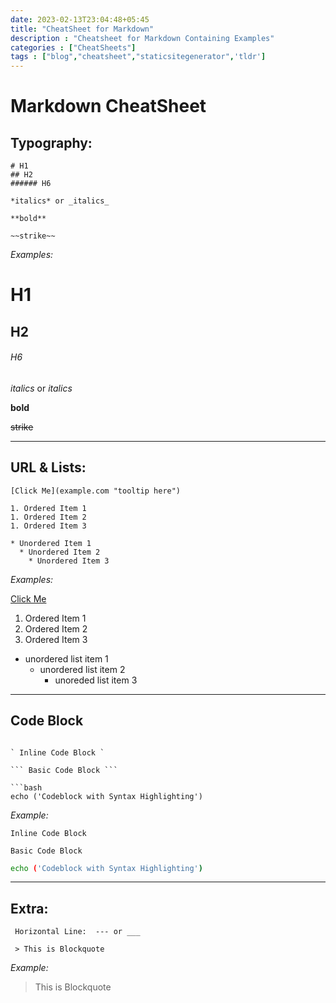 ```yaml
---
date: 2023-02-13T23:04:48+05:45
title: "CheatSheet for Markdown"
description : "Cheatsheet for Markdown Containing Examples"
categories : ["CheatSheets"]
tags : ["blog","cheatsheet","staticsitegenerator",'tldr']
---
```

# Markdown CheatSheet

## Typography:

``` 
# H1
## H2
###### H6

*italics* or _italics_

**bold**

~~strike~~
 ```
*Examples:*

# H1
## H2
###### H6

*italics* or _italics_

**bold**

~~strike~~

---
## URL & Lists:
```
[Click Me](example.com "tooltip here")

1. Ordered Item 1
1. Ordered Item 2
1. Ordered Item 3

* Unordered Item 1
  * Unordered Item 2
    * Unordered Item 3
```
*Examples:*

[Click Me](example.com "tooltip here")

1. Ordered Item 1
1. Ordered Item 2
1. Ordered Item 3

* unordered list item 1
  * unordered list item 2
    * unoreded list item 3
---
## Code Block

```

` Inline Code Block `

``` Basic Code Block ```

```bash
echo ('Codeblock with Syntax Highlighting')
```
*Example:*

` Inline Code Block `

``` Basic Code Block ```

```bash
echo ('Codeblock with Syntax Highlighting')
```

---
## Extra:

```
 Horizontal Line:  --- or ___

 > This is Blockquote
```
*Example:*
 > This is Blockquote